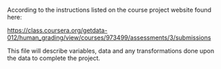 According to the instructions listed on the course project website found here:

https://class.coursera.org/getdata-012/human_grading/view/courses/973499/assessments/3/submissions

This file will describe variables, data and any transformations done upon the data to complete the project.
